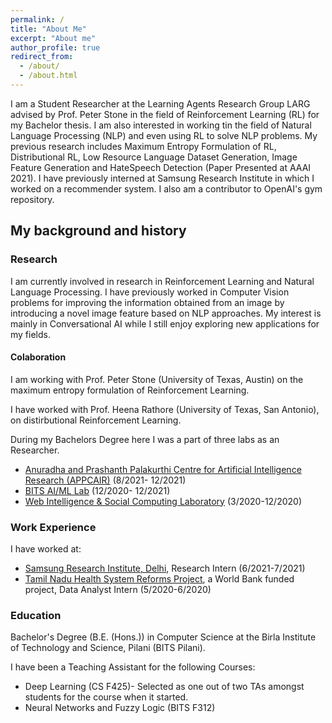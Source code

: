 ```yaml
---
permalink: /
title: "About Me"
excerpt: "About me"
author_profile: true
redirect_from: 
  - /about/
  - /about.html
---
```

I am a Student Researcher at the Learning Agents Research Group LARG advised by Prof. Peter Stone in the field of Reinforcement Learning (RL) for my Bachelor thesis. I am also interested in working tin the field of Natural Language Processing (NLP) and even using RL to solve NLP problems.
My previous research includes Maximum Entropy Formulation of RL, Distributional RL, Low Resource Language Dataset Generation, Image Feature Generation and HateSpeech Detection (Paper Presented at AAAI 2021). I have previously interned at Samsung Research Institute in which I worked on a recommender system. I also am a contributor to OpenAI's gym repository.

<!--Click <a href="https://github.com/alfred100p/alfred100p.github.io/raw/master/files/Alfred_William_Jacob__Resume.pdf">here</a> to download my Resume.-->

## My background and history

### Research
I am currently involved in research in Reinforcement Learning and Natural Language Processing. I have previously worked in Computer Vision problems for improving the information obtained from an image by introducing a novel image feature based on NLP approaches. My interest is mainly in Conversational AI while I still enjoy exploring new applications for my fields.

#### Colaboration
I am working with Prof. Peter Stone (University of Texas, Austin) on the maximum entropy formulation of Reinforcement Learning.

I have worked with Prof. Heena Rathore (University of Texas, San Antonio), on distirbutional Reinforcement Learning.

During my Bachelors Degree here I was a part of three labs as an Researcher. 

* <a href="https://alfred100p.github.io/portfolio/appcair">Anuradha and Prashanth Palakurthi Centre for Artificial Intelligence Research (APPCAIR)</a> (8/2021- 12/2021)
* <a href="https://alfred100p.github.io/portfolio/aiml">BITS AI/ML Lab</a> (12/2020- 12/2021)
* <a href="https://alfred100p.github.io/portfolio/wisoc">Web Intelligence & Social Computing Laboratory</a> (3/2020-12/2020)

### Work Experience
I have worked at:

* <a href="https://alfred100p.github.io/portfolio/sri">Samsung Research Institute, Delhi</a>, Research Intern (6/2021-7/2021)
* <a href="https://alfred100p.github.io/portfolio/wb">Tamil Nadu Health System Reforms Project</a>, a World Bank funded project, Data Analyst Intern (5/2020-6/2020)

### Education
Bachelor's Degree (B.E. (Hons.)) in Computer Science at the Birla Institute of Technology and Science, Pilani (BITS Pilani). 

I have been a Teaching Assistant for the following Courses:

* Deep Learning (CS F425)- Selected as one out of two TAs amongst students for the course when it started.
* Neural Networks and Fuzzy Logic (BITS F312)


<!---
## My work and research

"Computers are my jetpack to propel me to my goals, Deep Learning is the additional nuclear booster pack."
*-Alfred*
I have published work related to detecting Hate Speech in tweets in Hindi and English.


I use qualitative, quantitative, and computational methods to holistically investigate socio-technical systems of technology and knowledge production. I have a particular focus on decentralized communities and institutions, such as open source software, scientific research, peer production platforms (like Wikipedia), and social media sites. Most of my previous work has focused on [Wikipedia](http://enwp.org/Wikipedia), where I've studied the people and algorithms that produce and maintain an open encyclopedia. I’ve also studied scientific research networks and projects, including the [Long-Term Ecological Research Network](https://lternet.edu/), the [Open Science Grid](https://www.opensciencegrid.org/), and the [Moore-Sloan Data Science Environments](http://msdse.org/). I study topics including newcomer socialization, cooperation and conflict, community governance, specialization and professionalization, information verification and quality control, hackathons and community workshops, the roles of support staff and technicians, bias and discrimination, and diversity and inclusion. I also often focus on how these issues all intersect with and are embedded in the design of software and automated systems.


## My intellectual communities

I’m a disciplinary nomad, integrating disciplines like computer science, information science, social psychology, and organization/management science with fields like philosophy, sociology, anthropology, and history of science and technology. In terms of academic specialties, I spend a lot of my time in the fields of Science and Technology Studies, Computer-Supported Cooperative Work, and new media / internet studies. Methodologically, while I am trained as a qualitative ethnographer, I also rely on other qualitative, quantitative, and computational methods. I often use more statistical forms of analysis to contextualize and further support more qualitative approaches, frequently collaborating with people from other disciplines. I frequently speak at conferences and events, and I also consult with various groups, organizations, and companies about a wide range of topics.

-->
